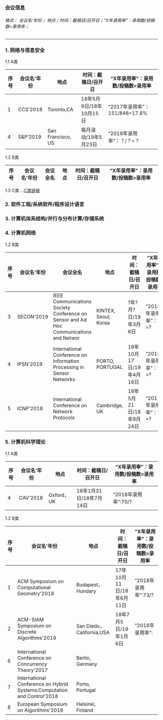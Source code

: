 ### 会议信息   

###### 格式：      会议名’年份； 地点；时间：截稿日/召开日；“X年录用率”：录用数/投稿数=录用率；    
---   
### 1. 网络与信息安全  
1.1 A类  

|序号| 会议名'年份 | 地点          | 时间：截稿日/召开日        | “X年录用率”：录用数/投稿数=录用率        |
| ------------- | ----------- |----------- |----------- |----------- |
|1| CCS'2018 | Toronto,CA     | 18年5月9日/18年10月15日     |“2017年录用率”：151/846=17.8%     |
|4| S&P‘2019     | San Francisco, US|每月滚动/19年5月23日|“2018年录用率”：？/？=？|



1.2 B类  

| 序号 | 会议名'年份 |会议全名| 地点          | 时间：截稿日/召开日        | “X年录用率”：录用数/投稿数=录用率        |
| ------------- | ---|---------- | ----------- |----------- |----------- |


1.3 C类   ...[C类链接](security-C.md)  

### 2. 软件工程/系统软件/程序设计语言  
   
### 3. 计算机体系结构/并行与分布计算/存储系统   
   
### 4. 计算机网络  
1.2 B类

| 序号 | 会议名'年份 | 会议全名|地点              | 时间：截稿日/召开日     | “X年录用率”：录用数/投稿数=录用率 |
| ---- | ----------- | ---| -------------- | ----------------------- | --------------------------------- |
|3|SECON'2019|IEEE Communications Society Conference on Sensor and Ad Hoc Communications and Networ|KINTEX, Seoul, Korea|?年?月?日/19年3月6日|“2018年录用率”：?/?=?|
|4|IPSN'2019|International Conference on Information Processing in Sensor Networks|PORTO, PORTUGAL|18年10月17日/19年4月16日|“2018年录用率”：?/?=?|
|5|ICNP'2018|International Conference on Network Protocols|Cambridge, UK|18年5月21日/18年9月24日|“2017年录用率”：?/?=?|
### 5. 计算机科学理论   
1.1 A类

| 序号 | 会议名'年份 | 地点              | 时间：截稿日/召开日     | “X年录用率”：录用数/投稿数=录用率 |
| ---- | ----------- | ----------------- | ----------------------- | --------------------------------- |
|4|CAV'2018|Oxford，UK|18年1月31日/18年7月14日|“2018年录用率”:70/?|

1.2 B类

| 序号 | 会议名'年份 | 地点              | 时间：截稿日/召开日     | “X年录用率”：录用数/投稿数=录用率 |
| ---- | ----------- | ----------------- | ----------------------- | --------------------------------- |
|1|ACM Symposium on Computational Geometry'2018|Budapest，Hundary|17年10月11日/18年6月11日|“2018年录用率”:73/?|
|2|ACM-SIAM Symposium on Discrete Algorithms'2019|San Diedo，California,USA|18年7月5日/19年1月6日|“2018年录用率”:|
|6|International Conference on Concurrency Theory'2017|Berlin, Germany|||
|7|International Conference on Hybrid Systems:Computation and Control'2018|Porto, Portugal|||
|8|European Symposium on Algorithms'2018|Helsinki, Finland|||

